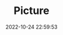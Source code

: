 ---
weight: 1
images:
- /images/edited/75.jpeg
title: Picture
date: 2022-10-24 22:59:53
tags: [luminar neo,work,vase]
---